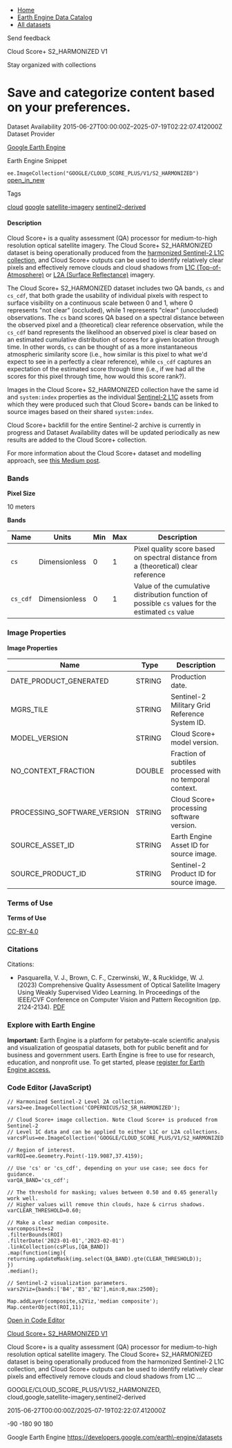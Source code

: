 



* [Home](https://developers.google.com/)
* [Earth Engine Data Catalog](https://developers.google.com/earth-engine/datasets)
* [All datasets](https://developers.google.com/earth-engine/datasets/catalog)





 
 
 Send feedback
 
 

Cloud Score\+ S2\_HARMONIZED V1


 
 Stay organized with collections
 

 
 Save and categorize content based on your preferences.
=================================================================================================================================








Dataset Availability
2015\-06\-27T00:00:00Z–2025\-07\-19T02:22:07\.412000Z
Dataset Provider


[Google Earth Engine](https://earthengine.google.com/)



Earth Engine Snippet


`ee.ImageCollection("GOOGLE/CLOUD_SCORE_PLUS/V1/S2_HARMONIZED")` 
[open\_in\_new](https://code.earthengine.google.com/?scriptPath=Examples:Datasets/GOOGLE/GOOGLE_CLOUD_SCORE_PLUS_V1_S2_HARMONIZED)





Tags


[cloud](/earth-engine/datasets/tags/cloud)
[google](/earth-engine/datasets/tags/google)
[satellite\-imagery](/earth-engine/datasets/tags/satellite-imagery)
[sentinel2\-derived](/earth-engine/datasets/tags/sentinel2-derived)








#### Description



Cloud Score\+ is a quality assessment (QA) processor for medium\-to\-high
resolution optical satellite imagery. The Cloud Score\+ S2\_HARMONIZED
dataset is being operationally produced from the
[harmonized Sentinel\-2 L1C collection](https://developers.google.com/earth-engine/datasets/catalog/COPERNICUS_S2_HARMONIZED),
and Cloud Score\+ outputs can be used to identify relatively clear pixels and
effectively remove clouds and cloud shadows from [L1C (Top\-of\-Atmosphere)](https://developers.google.com/earth-engine/datasets/catalog/COPERNICUS_S2_HARMONIZED)
or [L2A (Surface Reflectance)](https://developers.google.com/earth-engine/datasets/catalog/COPERNICUS_S2_SR_HARMONIZED)
imagery.


The Cloud Score\+ S2\_HARMONIZED dataset includes two QA bands, `cs` and
`cs_cdf`, that both grade the usability of individual pixels with respect to
surface visibility on a continuous scale between 0 and 1, where 0 represents
"not clear" (occluded), while 1 represents "clear" (unoccluded) observations.
The `cs` band scores QA based on a spectral distance between the observed
pixel and a (theoretical) clear reference observation, while the `cs_cdf` band
represents the likelihood an observed pixel is clear based on an estimated
cumulative distribution of scores for a given location through time. In
other words, `cs` can be thought of as a more instantaneous atmospheric
similarity score (i.e., how similar is this pixel to what we'd expect to
see in a perfectly a clear reference), while `cs_cdf` captures an expectation
of the estimated score through time (i.e., if we had all the scores for this
pixel through time, how would this score rank?).


Images in the Cloud Score\+ S2\_HARMONIZED collection have the same id and
`system:index` properties as the individual [Sentinel\-2 L1C](https://developers.google.com/earth-engine/datasets/catalog/COPERNICUS_S2_HARMONIZED)
assets from which they were produced such that Cloud Score\+ bands can be
linked to source images based on their shared `system:index`.


Cloud Score\+ backfill for the entire Sentinel\-2 archive is currently in
progress and Dataset Availability dates will be updated periodically as new
results are added to the Cloud Score\+ collection.


For more information about the Cloud Score\+ dataset and modelling
approach, see
[this Medium post](https://medium.com/google-earth/all-clear-with-cloud-score-bd6ee2e2235e).





### Bands



**Pixel Size**
  
10 meters



**Bands**




| Name | Units | Min | Max | Description |
| --- | --- | --- | --- | --- |
| `cs` | Dimensionless | 0 | 1 | Pixel quality score based on spectral distance from a (theoretical) clear reference |
| `cs_cdf` | Dimensionless | 0 | 1 | Value of the cumulative distribution function of possible `cs` values for the estimated `cs` value |




### Image Properties


**Image Properties**




| Name | Type | Description |
| --- | --- | --- |
| DATE\_PRODUCT\_GENERATED | STRING | Production date. |
| MGRS\_TILE | STRING | Sentinel\-2 Military Grid Reference System ID. |
| MODEL\_VERSION | STRING | Cloud Score\+ model version. |
| NO\_CONTEXT\_FRACTION | DOUBLE | Fraction of subtiles processed with no temporal context. |
| PROCESSING\_SOFTWARE\_VERSION | STRING | Cloud Score\+ processing software version. |
| SOURCE\_ASSET\_ID | STRING | Earth Engine Asset ID for source image. |
| SOURCE\_PRODUCT\_ID | STRING | Sentinel\-2 Product ID for source image. |




### Terms of Use


**Terms of Use**


[CC\-BY\-4\.0](https://spdx.org/licenses/CC-BY-4.0.html)




### Citations



Citations:
* Pasquarella, V. J., Brown, C. F., Czerwinski, W., \& Rucklidge, W. J. (2023\)
Comprehensive Quality Assessment of Optical Satellite Imagery Using Weakly
Supervised Video Learning. In Proceedings of the IEEE/CVF Conference on
Computer Vision and Pattern Recognition (pp. 2124\-2134\).
[PDF](https://openaccess.thecvf.com/content/CVPR2023W/EarthVision/html/Pasquarella_Comprehensive_Quality_Assessment_of_Optical_Satellite_Imagery_Using_Weakly_Supervised_CVPRW_2023_paper.html)





### Explore with Earth Engine


**Important:** 
 Earth Engine is a platform for petabyte\-scale scientific analysis and visualization of
 geospatial datasets, both for public benefit and for business and government users.
 Earth Engine is free to use for research, education, and nonprofit use. To get started, please
 [register for Earth Engine access.](https://console.cloud.google.com/earth-engine)



### Code Editor (JavaScript)



```
// Harmonized Sentinel-2 Level 2A collection.
vars2=ee.ImageCollection('COPERNICUS/S2_SR_HARMONIZED');

// Cloud Score+ image collection. Note Cloud Score+ is produced from Sentinel-2
// Level 1C data and can be applied to either L1C or L2A collections.
varcsPlus=ee.ImageCollection('GOOGLE/CLOUD_SCORE_PLUS/V1/S2_HARMONIZED');

// Region of interest.
varROI=ee.Geometry.Point(-119.9087,37.4159);

// Use 'cs' or 'cs_cdf', depending on your use case; see docs for guidance.
varQA_BAND='cs_cdf';

// The threshold for masking; values between 0.50 and 0.65 generally work well.
// Higher values will remove thin clouds, haze & cirrus shadows.
varCLEAR_THRESHOLD=0.60;

// Make a clear median composite.
varcomposite=s2
.filterBounds(ROI)
.filterDate('2023-01-01','2023-02-01')
.linkCollection(csPlus,[QA_BAND])
.map(function(img){
returnimg.updateMask(img.select(QA_BAND).gte(CLEAR_THRESHOLD));
})
.median();

// Sentinel-2 visualization parameters.
vars2Viz={bands:['B4','B3','B2'],min:0,max:2500};

Map.addLayer(composite,s2Viz,'median composite');
Map.centerObject(ROI,11);
```



[Open in Code Editor](https://code.earthengine.google.com/?scriptPath=Examples:Datasets/GOOGLE/GOOGLE_CLOUD_SCORE_PLUS_V1_S2_HARMONIZED)


[Cloud Score\+ S2\_HARMONIZED V1](/earth-engine/datasets/catalog/GOOGLE_CLOUD_SCORE_PLUS_V1_S2_HARMONIZED)

Cloud Score\+ is a quality assessment (QA) processor for medium\-to\-high resolution optical satellite imagery. The Cloud Score\+ S2\_HARMONIZED dataset is being operationally produced from the harmonized Sentinel\-2 L1C collection, and Cloud Score\+ outputs can be used to identify relatively clear pixels and effectively remove clouds and cloud shadows from L1C …

 GOOGLE/CLOUD\_SCORE\_PLUS/V1/S2\_HARMONIZED,
 cloud,google,satellite\-imagery,sentinel2\-derived

2015\-06\-27T00:00:00Z/2025\-07\-19T02:22:07\.412000Z



 \-90 \-180 90 180
 



Google Earth Engine
https://developers.google.com/earth\-engine/datasets








